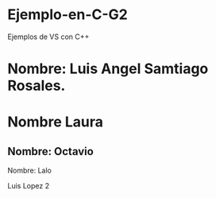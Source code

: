 # Ejemplo-en-C-G2
Ejemplos de VS con C++

Nombre: Luis Angel Samtiago Rosales. 
=======

Nombre
Laura
=======
Nombre: Octavio
------
Nombre: Lalo

Luis Lopez 2


